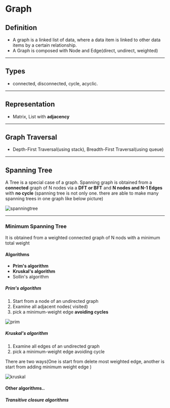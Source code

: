 # Graph

## Definition

* A graph is a linked list of data, where a data item is linked to other data items by a certain relationship.
* A Graph is composed with Node and Edge(direct, undirect, weighted)

----

## Types

* connected, disconnected, cycle, acyclic.

----

## Representation

* Matrix, List with **adjacency**

----

## Graph Traversal

* Depth-First Traversal(using stack), Breadth-First Traversal(using queue)

----

## Spanning Tree

A Tree is a special case of a graph. Spanning graph is obtained from a **connected** graph of N nodes via a **DFT or BFT** and **N nodes and N-1 Edges** with **no cycle** (spanning tree is not only one. there are able to make many spanning trees in one graph like below picture)

![spanningtree](https://user-images.githubusercontent.com/44596480/60176548-96208f80-9851-11e9-889c-a73a23c1e2cb.PNG)

----

### Minimum Spanning Tree

 It is obtained from a weighted connected graph of N nods with a minimum total weight

#### Algorithms

* **Prim's algorithm**
* **Kruskal's algorithm**
* Sollin's algorithm

##### Prim's algorithm

1. Start from a node of an undirected graph
2. Examine all adjacent nodes( visited)
3. pick a minimum-weight edge **avoiding cycles**

![prim](https://user-images.githubusercontent.com/44596480/60177127-0da2ee80-9853-11e9-87f4-c82328c86126.PNG)


##### Kruskal's algorithm

1. Examine all edges of an undirected graph
2. pick a minimum-weight edge avoiding cycle

There are two ways(One is start from delete most weighted edge, another is start from adding minimum weight edge )

![kruskal](C:\Users\zxcvb\Desktop\kruskal.png)

#### Other algorithms..

##### Transitive closure algorithms

